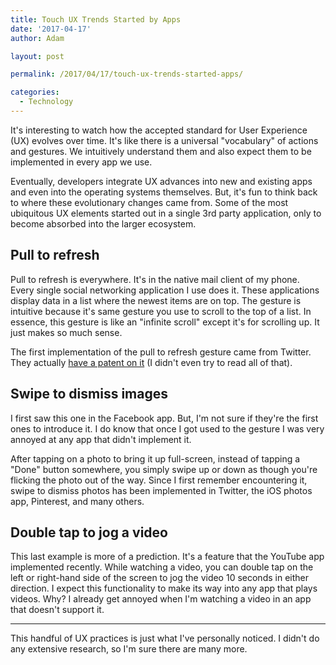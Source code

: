 ```yaml
---
title: Touch UX Trends Started by Apps
date: '2017-04-17'
author: Adam

layout: post

permalink: /2017/04/17/touch-ux-trends-started-apps/

categories:
  - Technology
---
```

It's interesting to watch how the accepted standard for User Experience (UX)
evolves over time. It's like there is a universal "vocabulary" of actions and
gestures. We intuitively understand them and also expect them to be implemented
in every app we use.

Eventually, developers integrate UX advances into new and existing apps and even
into the operating systems themselves. But, it's fun to think back to where
these evolutionary changes came from. Some of the most ubiquitous UX elements
started out in a single 3rd party application, only to become absorbed into the
larger ecosystem.

## Pull to refresh

Pull to refresh is everywhere. It's in the native mail client of my phone. Every
single social networking application I use does it. These applications
display data in a list where the newest items are on top. The gesture is
intuitive because it's same gesture you use to scroll to the top of a list. In
essence, this gesture is like an "infinite scroll" except it's for scrolling up.
It just makes so much sense.

The first implementation of the pull to refresh gesture came from Twitter. They
actually
[have a patent on it](http://patft.uspto.gov/netacgi/nph-Parser?Sect1=PTO1&Sect2=HITOFF&d=PALL&p=1&u=%2Fnetahtml%2FPTO%2Fsrchnum.htm&r=1&f=G&l=50&s1=8,448,084.PN.&OS=PN/8,448,084&RS=PN/8,448,084)
(I didn't even try to read all of that).

## Swipe to dismiss images

I first saw this one in the Facebook app. But, I'm not sure if they're the first
ones to introduce it. I do know that once I got used to the gesture I was very
annoyed at any app that didn't implement it.

After tapping on a photo to bring it up full-screen, instead of tapping a "Done"
button somewhere, you simply swipe up or down as though you're flicking the
photo out of the way. Since I first remember encountering it, swipe to dismiss
photos has been implemented in Twitter, the iOS photos app, Pinterest, and many
others.

## Double tap to jog a video

This last example is more of a prediction. It's a feature that the YouTube app
implemented recently. While watching a video, you can double tap on the left or
right-hand side of the screen to jog the video 10 seconds in either direction. I
expect this functionality to make its way into any app that plays videos. Why? I
already get annoyed when I'm watching a video in an app that doesn't support it.

---

This handful of UX practices is just what I've personally noticed. I didn't do
any extensive research, so I'm sure there are many more.
